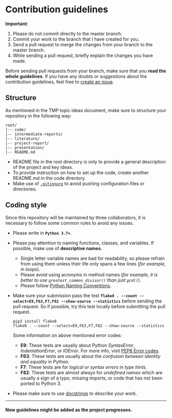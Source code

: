 # Contribution guidelines
**Important**:
1. Please do not commit directly to the master branch.
2. Commit your work to the branch that I have created for you.
3. Send a pull request to merge the changes from your branch to the master branch.
4. While sending a pull request, briefly explain the changes you have made.

Before sending pull requests from your branch, make sure that you **read the whole guidelines**. If you have any doubts or suggestions about the contribution guidelines, feel free to [create an issue](https://github.com/harshildarji/TMP-SS-2020/issues/new).

## Structure
As mentioned in the TMP topic ideas document, make sure to structure your repository in the following way:
```
root/
|-- code/
|-- intermediate-reports/
|-- literature/
|-- project-report/
|-- presentation/
|-- README.md
```
- README file in the root directory is only to provide a general description of the project and key ideas.
- To provide instruction on how to set up the code, create another README.md in the code directory.
- Make use of [`.gitignore`](https://git-scm.com/docs/gitignore) to avoid pushing configuration files or directories.

## Coding style
Since this repository will be maintained by three collaborators, it is necessary to follow some common rules to avoid any issues.

- Please write in **`Python 3.7+`**.
- Please pay attention to naming functions, classes, and variables. If possible, make use of **descriptive names**.

  - Single letter variable names are bad for readability, so please refrain from using them unless their life only spans a few lines (_for example, in loops_).
  - Please avoid using acronyms in method names (_for example, it is better to use `greatest_common_divisor()` than just `gcd()`_).
  - Please follow [Python Naming Conventions](https://pep8.org/#prescriptive-naming-conventions).
  
- Make sure your submission pass the test **`flake8 . --count --select=E9,F63,F7,F82 --show-source --statistics`** before sending the pull request. So if possible, try this test locally before submitting the pull request.
  ```
  pip3 install flake8
  flake8 . --count --select=E9,F63,F7,F82 --show-source --statistics
  ```
  Some information on above mentioned error codes:
  
  - **E9**: These tests are usually about Python _SyntaxError_, _IndentationError_, or _IOError_. For more info, visit [PEP8 Error codes](https://pep8.readthedocs.io/en/release-1.7.x/intro.html#error-codes).
  - **F63**: These tests are usually about the _confusion between identity and equality_ in Python.
  - **F7**: These tests are for _logical or syntax errors in type hints_.
  - **F82**: These tests are almost always for _undefined names_ which are usually a sign of a typo, missing imports, or code that has not been ported to Python 3.
  
- Please make sure to use [docstrings](https://www.python.org/dev/peps/pep-0257/) to describe your work.

---
#### New guidelines might be added as the project progresses.
